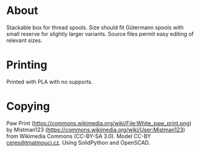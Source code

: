 # About

Stackable box for thread spools.
Size should fit Gütermann spools
with small reserve for slightly larger variants.
Source files permit easy editing of relevant sizes.

# Printing

Printed with PLA with no supports.

# Copying

Paw Print (https://commons.wikimedia.org/wiki/File:White_paw_print.png) by Mistman123 (https://commons.wikimedia.org/wiki/User:Mistman123) from Wikimedia Commons (CC-BY-SA 3.0).
Model CC-BY ceres@tmatmouci.cz.
Using SolidPython and OpenSCAD.

